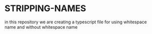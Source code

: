# STRIPPING-NAMES
in this repository we are creating a typescript file for using whitespace name and without whitespace name 
